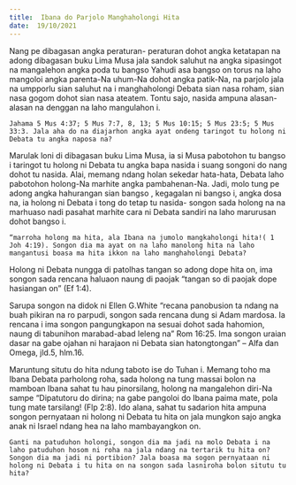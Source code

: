 ```yaml
---
title:  Ibana do Parjolo Manghaholongi Hita
date:  19/10/2021
---
```


Nang pe dibagasan angka peraturan- peraturan dohot angka ketatapan na adong dibagasan buku Lima Musa jala sandok saluhut na angka sipasingot na mangalehon angka poda tu bangso Yahudi asa bangso on torus na laho mangoloi angka parenta-Na uhum-Na dohot angka patik-Na, na parjolo jala na umpporlu sian saluhut na i manghaholongi Debata sian nasa roham, sian nasa gogom dohot sian nasa ateatem. Tontu sajo, nasida ampuna alasan-alasan na denggan na laho mangulahon i.

`Jahama 5 Mus 4:37; 5 Mus 7:7, 8, 13; 5 Mus 10:15; 5 Mus 23:5; 5 Mus 33:3. Jala aha do na diajarhon angka ayat ondeng taringot tu holong ni Debata tu angka naposa na?`

Marulak loni di dibagasan buku Lima Musa, ia si Musa pabotohon tu bangso i taringot tu holong ni Debata tu angka bapa nasida i suang songoni do nang dohot tu nasida. Alai, memang ndang holan sekedar hata-hata, Debata laho pabotohon holong-Na marhite angka pambahenan-Na. Jadi, molo tung pe adong angka hahurangan sian bangso , kegagalan ni bangso i, angka dosa na, ia holong ni Debata i tong do tetap tu nasida- songon sada holong na na marhuaso nadi pasahat marhite cara ni Debata sandiri na laho marurusan dohot bangso i.

`“marroha holong ma hita, ala Ibana na jumolo mangkaholongi hita!( 1 Joh 4:19). Songon dia ma ayat on na laho manolong hita na laho mangantusi boasa ma hita ikkon na laho manghaholongi Debata?`

Holong ni Debata nungga di patolhas tangan so adong dope hita on, ima songon sada rencana haluaon naung di paojak “tangan so di paojak dope hasiangan on” (Ef 1:4).

Sarupa songon na didok ni Ellen G.White “recana panobusion ta ndang na buah pikiran na ro parpudi, songon sada rencana dung si Adam mardosa. Ia rencana i ima songon pangungkapon na sesuai dohot sada hahomion, naung di tabunihon marabad-abad leleng na” Rom 16:25. Ima songon uraian dasar na gabe ojahan ni harajaon ni Debata sian hatongtongan” – Alfa dan Omega, jld.5, hlm.16.

Maruntung situtu do hita ndung taboto ise do Tuhan i. Memang toho ma Ibana Debata parholong roha, sada holong na tung massai bolon na mamboan Ibana sahat tu hau pinorsilang, holong na mangalehon diri-Na sampe “Dipatutoru do dirina; na gabe pangoloi do Ibana paima mate, pola tung mate tarsilang! (Flp 2:8). Ido alana, sahat tu sadarion hita ampuna songon pernyataan ni  holong ni Debata tu hita on jala mungkon sajo angka anak ni Israel ndang hea na laho mambayangkon on.

`Ganti na patuduhon holongi, songon dia ma jadi na molo Debata i na laho patuduhon hosom ni roha na jala ndang na tertarik tu hita on? Songon dia ma jadi ni portibion? Jala boasa ma sogon pernyataan ni holong ni Debata i tu hita on na songon sada lasniroha bolon situtu tu hita?`